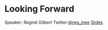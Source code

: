 # Looking Forward
Speaker: Reginé Gilbert
Twitter:[@reg_inee](https://twitter.com/reg_inee)
[Slides]()